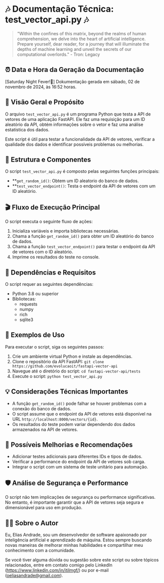 # 🎶 Documentação Técnica: test_vector_api.py 🎶

> "Within the confines of this matrix, beyond the realms of human comprehension, we delve into the heart of artificial intelligence. Prepare yourself, dear reader, for a journey that will illuminate the depths of machine learning and unveil the secrets of our computational overlords." - Tron: Legacy

## ⏰ Data e Hora da Geração da Documentação
[Saturday Night Fever!🕺] Dokumentação gerada em sábado, 02 de novembro de 2024, às 16:52 horas.

## 🎯 Visão Geral e Propósito
O arquivo `test_vector_api.py` é um programa Python que testa a API de vetores de uma aplicação FastAPI. Ele faz uma requisição para um ID aleatório da API, obtém informações sobre o vetor e faz uma análise estatística dos dados.

Este script é útil para testar a funcionalidade da API de vetores, verificar a qualidade dos dados e identificar possíveis problemas ou melhorias.

## 🏰 Estrutura e Componentes
O script `test_vector_api.py` é composto pelas seguintes funções principais:

- **`get_random_id()`: Obtem um ID aleatorio do banco de dados.
- **`test_vector_endpoint()`: Testa o endpoint da API de vetores com um ID aleatório.

## 🎬 Fluxo de Execução Principal
O script executa o seguinte fluxo de ações:

1. Inicializa variáveis e importa bibliotecas necessárias.
2. Chama a função `get_random_id()` para obter um ID aleatório do banco de dados.
3. Chama a função `test_vector_endpoint()` para testar o endpoint da API de vetores com o ID aleatório.
4. Imprime os resultados do teste no console.

## 🔗 Dependências e Requisitos
O script requer as seguintes dependências:

- Python 3.8 ou superior
- Bibliotecas:
    - requests
    - numpy
    - rich
    - sqlite3

## 🔮 Exemplos de Uso
Para executar o script, siga os seguintes passos:

1. Crie um ambiente virtual Python e instale as dependências.
2. Clone o repositório da API FastAPI: `git clone https://github.com/evolucaoit/fastapi-vector-api`
3. Navegue até o diretório do script: `cd fastapi-vector-api/tests`
4. Execute o script: `python test_vector_api.py`

## 💡 Considerações Técnicas Importantes
- A função `get_random_id()` pode falhar se houver problemas com a conexão do banco de dados.
- O script assume que o endpoint da API de vetores está disponível na URL `http://localhost:8000/vectors/{id}`.
- Os resultados do teste podem variar dependendo dos dados armazenados na API de vetores.

## 🚀 Possíveis Melhorias e Recomendações
- Adicionar testes adicionais para diferentes IDs e tipos de dados.
- Verificar a performance do endpoint da API de vetores sob carga.
- Integrar o script com um sistema de teste unitário para automação.

## 🛡️ Análise de Segurança e Performance
O script não tem implicações de segurança ou performance significativas. No entanto, é importante garantir que a API de vetores seja segura e dimensionável para uso em produção.

## 👨‍💻 Sobre o Autor
Eu, Elias Andrade, sou um desenvolvedor de software apaixonado por inteligência artificial e aprendizado de máquina. Estou sempre buscando novas maneiras de melhorar minhas habilidades e compartilhar meu conhecimento com a comunidade.

Se você tiver alguma dúvida ou sugestão sobre este script ou sobre tópicos relacionados, entre em contato comigo pelo LinkedIn (https://www.linkedin.com/in/itilmgf/) ou por e-mail (oeliasandrade@gmail.com).